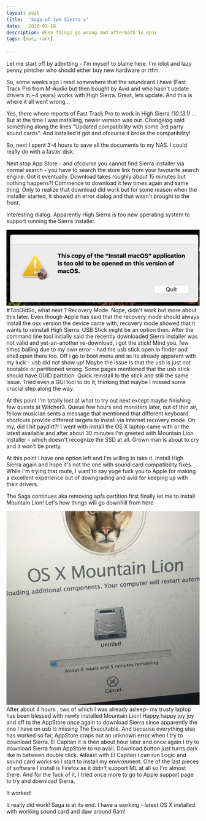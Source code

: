 ```yaml
---
layout:	post
title:	"Saga of two Sierra's"
date:	2018-02-18
description: When things go wrong and aftermath is epic
tags: [mac, rant]

---
```


Let me start off by admitting - I'm myself to blame here. I'm idiot and lazy penny pintcher who should either buy new hardware or rtfm.

So, some weeks ago I read somewhere that the soundcard I have (Fast Track Pro from M-Audio but then bought by Avid and who hasn't update drivers in ~4 years) works with High Sierra. Great, lets update. And this is where it all went wrong...

Yes, there where reports of Fast Track Pro to work in High Sierra *(10.13.1)* ... But at the time I was installing, newer version was out. Changelog said something along the lines "Updated compatibility with some 3rd party sound cards". And installed it got and ofcourse it broke the compatibility!

So, next I spent 3-4 hours to save all the documents to my NAS. I could really do with a faster disk.

Next stop App Store - and ofcourse you cannot find Sierra installer via normal search - you have to search the store link from your favourite search engine. Got it eventually. Download takes roughly about 15 minutes but nothing happens?! Commence to download it few times again and same thing. Only to realize that download did work but for some reason when the installer started, it showed an error dialog and that wasn't brought to the front.

Interesting dialog. Apparently High Sierra is too new operating system to support running the Sierra installer.

![](/img/tooold.png)#TooOldSo, what next ? Recovery Mode. Nope, didn't work but more about this later. Even though Apple has said that the recovery mode should always install the osx version the device came with, recovery mode showed that it wants to reinstall High Sierra. USB Stick might be an option then. After the command line tool initially said the recently downloaded Sierra installer was not valid and yet-an-another re-download, i got the stick! Mind you, few times bailing due to my own error - had the usb stick open in finder and shell open there too. Off i go to boot menu and as its already apparent with my luck - usb did not show up! Maybe the issue is that the usb is just not bootable or partitioned wrong. Some pages mentioned that the usb stick should have GUID partition. Quick reinstall to the stick and still the same issue. Tried even a GUI tool to do it, thinking that maybe I missed some crucial step along the way.

At this point I'm totally lost at what to try out next except maybe finishing few quests at Witcher3. Queue few hours and monsters later, out of thin air, fellow musician sents a message that mentioned that different keyboard shortcuts provide different targets to install via internet recovery mode. Oh my, did I hit paydirt?! I went with install the OS X laptop came with or the latest available and after about 30 minutes I'm greeted with Mountain Lion installer - which doesn't recognize the SSD at all. Grown man is about to cry and it won't be pretty.

At this point I have one option left and I'm willing to take it. Install High Sierra again and hope it's not the one with sound card compatibility fixes. While I'm trying that route, I want to say yuge fuck you to Apple for making a excellent experience out of downgrading and avid for keeping up with their drivers.

The Saga continues aka removing apfs partition first finally let me to install Mountain Lion! Let's how things will go downhill from here

![](/img/9hours.jpeg)After about 4 hours , two of which I was already asleep- my trusty laptop has been blessed with newly installed Mountain Lion! Happy happy joy joy and off to the AppStore once again to download Sierra since apparently the one I have on usb is missing The Executable. And because everything else has worked so far, AppStore craps out an unknown error when I try to download Sierra. El Capitan it is then about hour later and once again I try to download Sierra from AppStore to no avail. Download button just turns dark like in between double click. Atleast with El Capitan I can run Logic and sound card works so I start to install my environment. One of the last pieces of software I install is Firefox as it didn't support ML at all so I'm almost there. And for the fuck of it, I tried once more to go to Apple support page to try and download Sierra.

It worked!

It really did work! Saga is at its end. I have a working - latest OS X installed with working sound card and daw around 6am!
